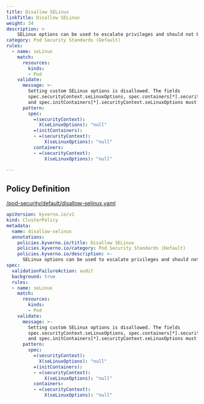 ```yaml
---
title: Disallow SELinux
linkTitle: Disallow SELinux
weight: 34
description: >
    SELinux options can be used to escalate privileges and should not be allowed.
category: Pod Security Standards (Default)
rules:
  - name: seLinux
    match:
      resources:
        kinds:
        - Pod
    validate:
      message: >-
        Setting custom SELinux options is disallowed. The fields
        spec.securityContext.seLinuxOptions, spec.containers[*].securityContext.seLinuxOptions,
        and spec.initContainers[*].securityContext.seLinuxOptions must be empty.
      pattern:
        spec:
          =(securityContext):
            X(seLinuxOptions): "null"
          =(initContainers):
          - =(securityContext):
              X(seLinuxOptions): "null"
          containers:
          - =(securityContext):
              X(seLinuxOptions): "null"

---
```


## Policy Definition
<a href="https://github.com/kyverno/policies/raw/main//pod-security/default/disallow-selinux.yaml" target="-blank">/pod-security/default/disallow-selinux.yaml</a>

```yaml
apiVersion: kyverno.io/v1
kind: ClusterPolicy
metadata:
  name: disallow-selinux
  annotations:
    policies.kyverno.io/title: Disallow SELinux
    policies.kyverno.io/category: Pod Security Standards (Default)
    policies.kyverno.io/description: >-
      SELinux options can be used to escalate privileges and should not be allowed.
spec:
  validationFailureAction: audit
  background: true
  rules:
  - name: seLinux
    match:
      resources:
        kinds:
        - Pod
    validate:
      message: >-
        Setting custom SELinux options is disallowed. The fields
        spec.securityContext.seLinuxOptions, spec.containers[*].securityContext.seLinuxOptions,
        and spec.initContainers[*].securityContext.seLinuxOptions must be empty.
      pattern:
        spec:
          =(securityContext):
            X(seLinuxOptions): "null"
          =(initContainers):
          - =(securityContext):
              X(seLinuxOptions): "null"
          containers:
          - =(securityContext):
              X(seLinuxOptions): "null"

```
